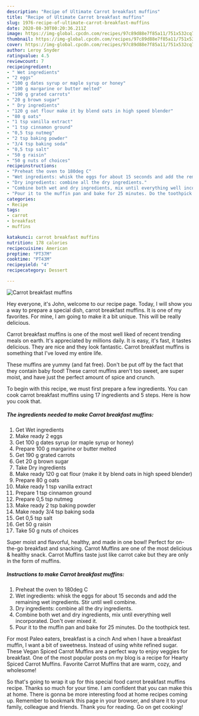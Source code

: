 ```yaml
---
description: "Recipe of Ultimate Carrot breakfast muffins"
title: "Recipe of Ultimate Carrot breakfast muffins"
slug: 1976-recipe-of-ultimate-carrot-breakfast-muffins
date: 2020-08-30T00:20:36.211Z
image: https://img-global.cpcdn.com/recipes/97c89d88e7f85a11/751x532cq70/carrot-breakfast-muffins-recipe-main-photo.jpg
thumbnail: https://img-global.cpcdn.com/recipes/97c89d88e7f85a11/751x532cq70/carrot-breakfast-muffins-recipe-main-photo.jpg
cover: https://img-global.cpcdn.com/recipes/97c89d88e7f85a11/751x532cq70/carrot-breakfast-muffins-recipe-main-photo.jpg
author: Leroy Snyder
ratingvalue: 4.5
reviewcount: 7
recipeingredient:
- " Wet ingredients"
- "2 eggs"
- "100 g dates syrup or maple syrup or honey"
- "100 g margarine or butter melted"
- "190 g grated carrots"
- "20 g brown sugar"
- " Dry ingredients"
- "120 g oat flour make it by blend oats in high speed blender"
- "80 g oats"
- "1 tsp vanilla extract"
- "1 tsp cinnamon ground"
- "0,5 tsp nutmeg"
- "2 tsp baking powder"
- "3/4 tsp baking soda"
- "0,5 tsp salt"
- "50 g raisin"
- "50 g nuts of choices"
recipeinstructions:
- "Preheat the oven to 180deg C"
- "Wet ingredients: whisk the eggs for about 15 seconds and add the remaining wet ingredients. Stir until well combine."
- "Dry ingredients: combine all the dry ingredients."
- "Combine both wet and dry ingredients, mix until everything well incorporated. Don&#39;t over mixed it."
- "Pour it to the muffin pan and bake for 25 minutes. Do the toothpick test."
categories:
- Recipe
tags:
- carrot
- breakfast
- muffins

katakunci: carrot breakfast muffins 
nutrition: 178 calories
recipecuisine: American
preptime: "PT37M"
cooktime: "PT43M"
recipeyield: "4"
recipecategory: Dessert

---
```



![Carrot breakfast muffins](https://img-global.cpcdn.com/recipes/97c89d88e7f85a11/751x532cq70/carrot-breakfast-muffins-recipe-main-photo.jpg)

Hey everyone, it's John, welcome to our recipe page. Today, I will show you a way to prepare a special dish, carrot breakfast muffins. It is one of my favorites. For mine, I am going to make it a bit unique. This will be really delicious.

Carrot breakfast muffins is one of the most well liked of recent trending meals on earth. It's appreciated by millions daily. It is easy, it's fast, it tastes delicious. They are nice and they look fantastic. Carrot breakfast muffins is something that I've loved my entire life.

These muffins are yummy (and fat free). Don&#39;t be put off by the fact that they contain baby food! These carrot muffins aren&#39;t too sweet, are super moist, and have just the perfect amount of spice and crunch.


To begin with this recipe, we must first prepare a few ingredients. You can cook carrot breakfast muffins using 17 ingredients and 5 steps. Here is how you cook that.

<!--inarticleads1-->

##### The ingredients needed to make Carrot breakfast muffins:

1. Get  Wet ingredients
1. Make ready 2 eggs
1. Get 100 g dates syrup (or maple syrup or honey)
1. Prepare 100 g margarine or butter melted
1. Get 190 g grated carrots
1. Get 20 g brown sugar
1. Take  Dry ingredients
1. Make ready 120 g oat flour (make it by blend oats in high speed blender)
1. Prepare 80 g oats
1. Make ready 1 tsp vanilla extract
1. Prepare 1 tsp cinnamon ground
1. Prepare 0,5 tsp nutmeg
1. Make ready 2 tsp baking powder
1. Make ready 3/4 tsp baking soda
1. Get 0,5 tsp salt
1. Get 50 g raisin
1. Take 50 g nuts of choices


Super moist and flavorful, healthy, and made in one bowl! Perfect for on-the-go breakfast and snacking. Carrot Muffins are one of the most delicious &amp; healthy snack. Carrot Muffins taste just like carrot cake but they are only in the form of muffins. 

<!--inarticleads2-->

##### Instructions to make Carrot breakfast muffins:

1. Preheat the oven to 180deg C
1. Wet ingredients: whisk the eggs for about 15 seconds and add the remaining wet ingredients. Stir until well combine.
1. Dry ingredients: combine all the dry ingredients.
1. Combine both wet and dry ingredients, mix until everything well incorporated. Don&#39;t over mixed it.
1. Pour it to the muffin pan and bake for 25 minutes. Do the toothpick test.


For most Paleo eaters, breakfast is a cinch And when I have a breakfast muffin, I want a bit of sweetness. Instead of using white refined sugar. These Vegan Spiced Carrot Muffins are a perfect way to enjoy veggies for breakfast. One of the most popular posts on my blog is a recipe for Hearty Spiced Carrot Muffins. Favorite Carrot Muffins that are warm, cozy, and wholesome! 

So that's going to wrap it up for this special food carrot breakfast muffins recipe. Thanks so much for your time. I am confident that you can make this at home. There is gonna be more interesting food at home recipes coming up. Remember to bookmark this page in your browser, and share it to your family, colleague and friends. Thank you for reading. Go on get cooking!
